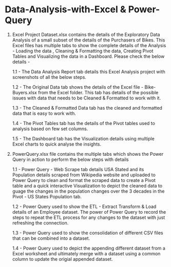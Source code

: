 # Data-Analysis-with-Excel & Power-Query
1. Excel Project Dataset.xlsx contains the details of the Exploratory Data Analysis of a small subset of the details of the Purchasers of Bikes. This Excel files has multiple tabs to show the complete details of the Analysis - Loading the data , Cleaning & Formatting the data, Creating Pivot Tables and Visualizing the data in a Dashboard. Please check the below details -

	1.1 - The Data Analysis Report tab details this Excel Analysis project with screenshots of all the below steps.
	
	1.2 - The Original Data tab shows the details of the Excel file - Bike-Buyers.xlsx from the Excel folder. This tab has details of the possible issues with data that needs to be Cleaned & Formatted to work with it.
	
	1.3 - The Cleaned & Formatted Data tab has the cleaned and formatted data that is easy to work with.
	
	1.4 - The Pivot Tables tab has the details of the Pivot tables used to analysis based on few set columns.

	1.5 - The Dashboard tab has the Visualization details using multiple Excel charts to quick analyse the insights.

2. PowerQuery.xlsx file contains the multiple tabs which shows the Power Query in action to perform the below steps with details

	1.1 - Power Query - Web Scrape tab details USA Stated and its Population details scraped from Wikipedia website and uploaded to Power Query to clean and format the scraped data to create a Pivot table and a quick interactive Visualization to depict the cleaned data to  guage the changes in the population changes over the 3 decades in the Pivot - US States Population tab.

	1.2 - Power Query used to show the ETL - Extract Transform & Load details of an Employee dataset. The power of Power Query to record the steps to repeat the ETL process for any changes to the dataset with just refreshing the connection.

	1.3 - Power Query used to show the consolidation of different CSV files that can be combined into a dataset.

	1.4 - Power Query used to depict the appending different dataset from a Excel worksheet and ultimately merge with a dataset using a common column to update the origial appended dataset.
